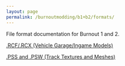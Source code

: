 ```yaml
---
layout: page
permalink: /burnoutmodding/b1+b2/formats/
---
```


File format documentation for Burnout 1 and 2.

[.RCF/.RCX (Vehicle Garage/Ingame Models)](https://acutesyntax.github.io/wikis/burnoutmodding/b1+b2/formats/rcf-rcx)

[.PSS and .PSW (Track Textures and Meshes)](https://acutesyntax.github.io/wikis/burnoutmodding/b1+b2/formats/pss-psw)
